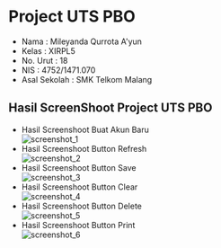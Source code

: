 # Project UTS PBO

- Nama              : Mileyanda Qurrota A'yun
- Kelas             : XIRPL5
- No. Urut          : 18
- NIS               : 4752/1471.070
- Asal Sekolah      : SMK Telkom Malang

## Hasil ScreenShoot Project UTS PBO
- Hasil Screenshoot Buat Akun Baru<br>
![screenshot_1](https://cloud.githubusercontent.com/assets/22046175/24021636/732e6586-0ad4-11e7-911f-bba2fdafbe76.png)<br>
- Hasil Screenshoot Button Refresh<br>
![screenshot_2](https://cloud.githubusercontent.com/assets/22046175/24021634/732ce94a-0ad4-11e7-8fbb-d041b2fdf036.png)<br>
- Hasil Screenshoot Button Save<br>
![screenshot_3](https://cloud.githubusercontent.com/assets/22046175/24021635/732e34bc-0ad4-11e7-9698-628d67d41306.png)<br>
- Hasil Screenshoot Button Clear<br>
![screenshot_4](https://cloud.githubusercontent.com/assets/22046175/24021637/733317e8-0ad4-11e7-88d7-11d43688dd8c.png)<br>
- Hasil Screenshoot Button Delete<br>
![screenshot_5](https://cloud.githubusercontent.com/assets/22046175/24021638/7335be08-0ad4-11e7-822b-304a92f7007b.png)<br>
- Hasil Screenshoot Button Print<br>
![screenshot_6](https://cloud.githubusercontent.com/assets/22046175/24021639/734069fc-0ad4-11e7-96fe-1a60364c4dee.png)<br>
